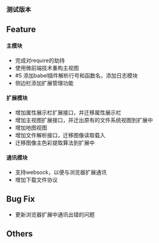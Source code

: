 ### **测试版本**
## Feature  

#### 主模块
- 完成对require的劫持
- 使用微前端技术重构主视图
- #5 添加babel插件解析行号和函数名，添加日志模块
- 侧边栏添加扩展管理功能
#### 扩展模块
- 增加属性展示栏扩展接口，并迁移属性展示栏
- 增加主视图扩展接口，并迁出原有的文件系统视图到扩展中
- 增加地图视图
- 增加文件解析接口，迁移图像读取载入
- 迁移图像主色彩提取算法到扩展中
#### 通讯模块
- 支持websock，以便与浏览器扩展通讯
- 增加下载文件协议

## Bug Fix  
- 更新浏览器扩展中通讯出错的问题

## Others  